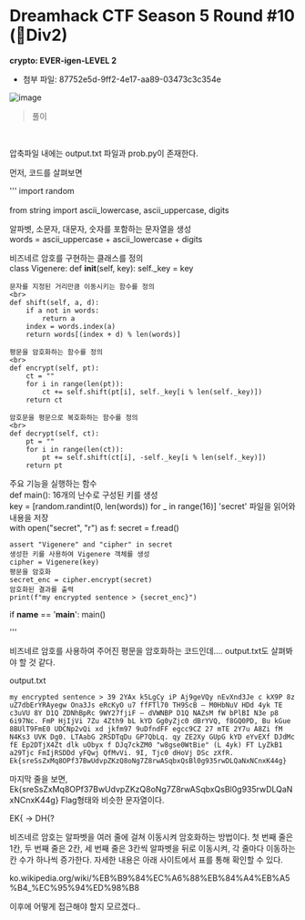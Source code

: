 # Dreamhack CTF Season 5 Round #10 (🌱Div2)
**crypto: EVER-igen-LEVEL 2**
<br>
- 첨부 파일: 87752e5d-9ff2-4e17-aa89-03473c3c354e

![image](https://github.com/VKUOCA/CTF-Write-Up/assets/128664025/9a375456-626f-4c11-82c9-ddb53103af02)

> 풀이
<br>

압축파일 내에는 output.txt 파일과 prob.py이 존재한다.

먼저, 코드를 살펴보면

'''
import random  
<br>
from string import ascii_lowercase, ascii_uppercase, digits  

알파벳, 소문자, 대문자, 숫자를 포함하는 문자열을 생성
<br>
words = ascii_uppercase + ascii_lowercase + digits

비즈네르 암호를 구현하는 클래스를 정의
<br>
class Vigenere:
    def __init__(self, key):
        self._key = key

    문자를 지정된 거리만큼 이동시키는 함수를 정의
    <br>
    def shift(self, a, d):
        if a not in words:
            return a
        index = words.index(a)
        return words[(index + d) % len(words)]

    평문을 암호화하는 함수를 정의
    <br>
    def encrypt(self, pt):
        ct = ""
        for i in range(len(pt)):
            ct += self.shift(pt[i], self._key[i % len(self._key)])
        return ct

    암호문을 평문으로 복호화하는 함수를 정의
    <br>
    def decrypt(self, ct):
        pt = ""
        for i in range(len(ct)):
            pt += self.shift(ct[i], -self._key[i % len(self._key)])
        return pt

주요 기능을 실행하는 함수
<br>
def main():
    16개의 난수로 구성된 키를 생성
    <br>
    key = [random.randint(0, len(words)) for _ in range(16)]
    'secret' 파일을 읽어와 내용을 저장
    <br>
    with open("secret", "r") as f:
        secret = f.read()
        
    assert "Vigenere" and "cipher" in secret
    생성한 키를 사용하여 Vigenere 객체를 생성
    cipher = Vigenere(key)
    평문을 암호화
    secret_enc = cipher.encrypt(secret)
    암호화된 결과를 출력
    print(f"my encrypted sentence > {secret_enc}")

if __name__ == '__main__':
    main()

'''

비즈네르 암호를 사용하여 주어진 평문을 암호화하는 코드인데.... output.txt도 살펴봐야 할 것 같다. 

output.txt
```
my encrypted sentence > 39 2YAx k5LgCy iP Aj9geVQy nEvXnd3Je c kX9P 8z uZ7dbErYRAyegw Ona3Js eRcKyO u7 ffFTl70 TH9ScB – M0HbNuV HDd 4yk TE c3uVU 8Y D1Q ZDNhBpRc 9WY27fjiF – dVWNBP D1Q NAZsM fW bPlBI N3e p8 6i97Nc. FmP HjIjVi 7Zu 4Zth9 bL kYD Gg0yZjc0 dBrYVQ, f8GQ0PD, Bu kGue 8BUlT9FmE0 UDCNp2vQi xd jkfm97 9uDfndFF egcc9CZ 27 mTE 2Y7u A8Zi fM N4Ks3 UVK Dg0. LTAabG 2RSDTqDu GP7QbLq. qy ZE2Xy GUpG kYD eYvEXf DJdMc fE Ep2DTjX4Zt dlk uObyx f DJq7ckZM0 "w8gse0WtBie" (L 4yk) FT LyZkB1 a29Tjc FmIjRSDDd yFQwj QfMvVi. 9I, Tjc0 dHoVj DSc zXfR. Ek{sreSsZxMq8OPf37BwUdvpZKzQ8oNg7Z8rwASqbxQsBl0g935rwDLQaNxNCnxK44g}

```
마지막 줄을 보면, Ek{sreSsZxMq8OPf37BwUdvpZKzQ8oNg7Z8rwASqbxQsBl0g935rwDLQaNxNCnxK44g} Flag형태와 비슷한 문자열이다.

EK{ -> DH{?

비즈네르 암호는 알파벳을 여러 줄에 걸쳐 이동시켜 암호화하는 방법이다. 첫 번째 줄은 1칸, 두 번째 줄은 2칸, 세 번째 줄은 3칸씩 알파벳을 뒤로 이동시켜, 각 줄마다 이동하는 칸 수가 하나씩 증가한다. 자세한 내용은 아래 사이트에서 표를 통해 확인할 수 있다.

ko.wikipedia.org/wiki/%EB%B9%84%EC%A6%88%EB%84%A4%EB%A5%B4_%EC%95%94%ED%98%B8

이후에 어떻게 접근해야 할지 모르겠다..




 
